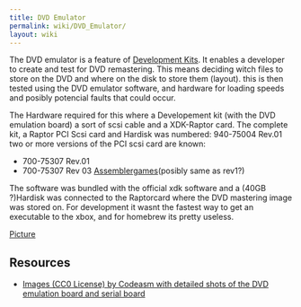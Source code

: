 ```yaml
---
title: DVD Emulator
permalink: wiki/DVD_Emulator/
layout: wiki
---
```


The DVD emulator is a feature of [Development
Kits](/wiki/Development_Kits "wikilink"). It enables a developer to create and
test for DVD remastering. This means deciding witch files to store on
the DVD and where on the disk to store them (layout). this is then
tested using the DVD emulator software, and hardware for loading speeds
and posibly potencial faults that could occur.

The Hardware required for this where a Developement kit (with the DVD
emulation board) a sort of scsi cable and a XDK-Raptor card. The
complete kit, a Raptor PCI Scsi card and Hardisk was numbered: 940-75004
Rev.01 two or more versions of the PCI scsi card are known:

-   700-75307 Rev.01
-   700-75307 Rev 03
    [Assemblergames](https://assemblergames.com/threads/sealed-xbox-raptor-card-for-xdk-dvd-emu.41763/)(posibly
    same as rev1?)

The software was bundled with the official xdk software and a (40GB
?)Hardisk was connected to the Raptorcard where the DVD mastering image
was stored on. For development it wasnt the fastest way to get an
executable to the xbox, and for homebrew its pretty useless.

[Picture](http://codeasm.com/xbox/images/dvt4/SL734877.JPG)

Resources
---------

-   [Images (CC0 License) by Codeasm with detailed shots of the DVD
    emulation board and serial board](https://imgur.com/a/ROMYa)

